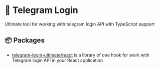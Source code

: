 # 🚀 Telegram Login

Ultimate tool for working with telegram login API with TypeScript support

## 📦 Packages

- [telegram-login-ultimate/react](packages/react/README.md) is a library of one hook for work with Telegram login API in your React application
